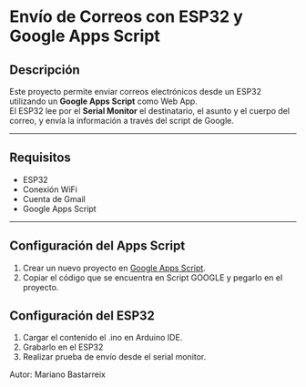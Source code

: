 # Envío de Correos con ESP32 y Google Apps Script

## Descripción

Este proyecto permite enviar correos electrónicos desde un ESP32 utilizando un **Google Apps Script** como Web App.  
El ESP32 lee por el **Serial Monitor** el destinatario, el asunto y el cuerpo del correo, y envía la información a través del script de Google.

---

## Requisitos

- ESP32
- Conexión WiFi
- Cuenta de Gmail
- Google Apps Script

---

## Configuración del Apps Script

1. Crear un nuevo proyecto en [Google Apps Script](https://script.google.com/).
2. Copiar el código que se encuentra en Script GOOGLE y pegarlo en el proyecto.

## Configuración del ESP32

1. Cargar el contenido el .ino en Arduino IDE.
2. Grabarlo en el ESP32
3. Realizar prueba de envío desde el serial monitor.

Autor:
Mariano Bastarreix
